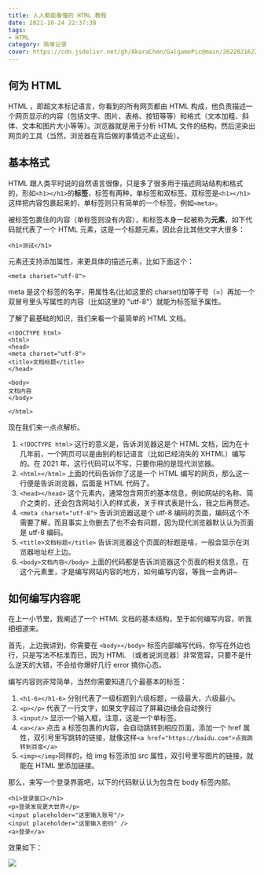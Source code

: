 ```yaml
---
title: 人人都能看懂的 HTML 教程
date: 2021-10-24 22:37:38
tags:
- HTML
category: 简单记录
cover: https://cdn.jsdelivr.net/gh/AkaraChen/GalgamePic@main/20220216223151.png
---
```


## 何为 HTML

HTML ，即超文本标记语言，你看到的所有网页都由 HTML 构成，他负责描述一个网页显示的内容（包括文字、图片、表格、按钮等等）和格式（文本加粗、斜体、文本和图片大小等等）。浏览器就是用于分析 HTML 文件的结构，然后渲染出网页的工具（当然，浏览器在背后做的事情远不止这些）。

## 基本格式

HTML 跟人类平时说的自然语言很像，只是多了很多用于描述网站结构和格式的，形如`<h1></h1>`的**标签**，标签有两种，单标签和双标签。双标签是`<h1></h1>`这样把内容包裹起来的，单标签则只有简单的一个标签，例如`<meta>`。

被标签包裹住的内容（单标签则没有内容），和标签本身一起被称为**元素**，如下代码就代表了一个 HTML 元素，这是一个标题元素，因此会比其他文字大很多：

```plain
<h1>测试</h1>
```

元素还支持添加属性，来更具体的描述元素，比如下面这个：

`<meta charset="utf-8">`

meta 是这个标签的名字，用属性名(比如这里的 charset)加等于号（=）再加一个双冒号里头写属性的内容（比如这里的 "utf-8"）就能为标签赋予属性。

了解了最基础的知识，我们来看一个最简单的 HTML 文档。

```plain
<!DOCTYPE html>
<html>
<head>
<meta charset="utf-8">
<title>文档标题</title>
</head>

<body>
文档内容
</body>

</html>
```

现在我们来一点点解析。

1. `<!DOCTYPE html>` 这行的意义是，告诉浏览器这是个 HTML 文档，因为在十几年前，一个网页可以是由别的标记语言（比如已经消失的 XHTML）编写的。在 2021 年，这行代码可以不写，只要你用的是现代浏览器。
2. `<html></html>` 上面的代码告诉你了这是一个 HTML 编写的网页，那么这一行便是告诉浏览器，后面是 HTML 代码了。
3. `<head></head>` 这个元素内，通常包含网页的基本信息，例如网站的名称、简介之类的，还会包含网站引入的样式表，关于样式表是什么，我之后再赘述。
4. `<meta charset="utf-8">` 告诉浏览器这是个 utf-8 编码的页面，编码这个不需要了解，而且事实上你删去了也不会有问题，因为现代浏览器默认认为页面是 utf-8 编码。
5. `<title>文档标题</title>` 告诉浏览器这个页面的标题是啥，一般会显示在浏览器地址栏上边。
6. `<body>文档内容</body>` 上面的代码都是告诉浏览器这个页面的相关信息，在这个元素里，才是编写网站内容的地方，如何编写内容，等我一会再讲~

## 如何编写内容呢

在上一小节里，我阐述了一个 HTML 文档的基本结构，至于如何编写内容，听我细细道来。

首先，上边我讲到，你需要在 `<body></body>` 标签内部编写代码，你写在外边也行，只是写法不标准而已，因为 HTML （或者说浏览器）非常宽容，只要不是什么逆天的大错，不会给你爆好几行 error 搞你心态。

编写内容则非常简单，当然你需要知道几个最基本的标签：

1. `<h1-6></h1-6>` 分别代表了一级标题到六级标题，一级最大，六级最小。
2. `<p></p>` 代表了一行文字，如果文字超过了屏幕边缘会自动换行
3. `<input/>` 显示一个输入框，注意，这是一个单标签。
4. `<a></a>` 点击 a 标签包裹的内容，会自动跳转到相应页面，添加一个 href 属性，双引号里写跳转的链接，就像这样`<a href="https://baidu.com">点我跳转到百度</a>`
5. `<img></img>`同样的，给 img 标签添加 src 属性，双引号里写图片的链接，就能在 HTML 里添加链接。

那么，来写一个登录界面吧，以下的代码默认认为包含在 body 标签内部。

```plain
<h1>登录窗口</h1>
<p>登录发现更大世界</p>
<input placeholder="这里输入账号"/>
<input placeholder="这里输入密码" />
<a>登录</a>
```

效果如下：

![](https://cdn.jsdelivr.net/gh/AkaraChen/GalgamePic@main/20211202222753.png)